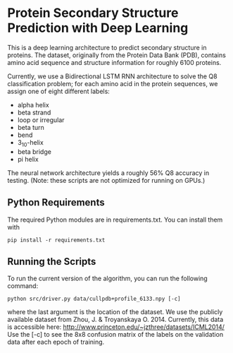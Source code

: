 # Protein Secondary Structure Prediction with Deep Learning

This is a deep learning architecture to predict secondary structure in 
proteins. The dataset, originally from the Protein Data Bank (PDB), contains 
amino acid sequence and structure information for roughly 6100 proteins. 

Currently, we use a Bidirectional LSTM RNN architecture to solve the Q8
classification problem; for each amino acid in the protein sequences, we
assign one of eight different labels:

* alpha helix
* beta strand
* loop or irregular
* beta turn
* bend
* 3<sub>10</sub>-helix
* beta bridge
* pi helix

The neural network architecture yields a roughly 56% Q8 accuracy in testing.
(Note: these scripts are not optimized for running on GPUs.)


## Python Requirements

The required Python modules are in requirements.txt. You can install them with
```
pip install -r requirements.txt
```

## Running the Scripts

To run the current version of the algorithm, you can run the following command:
```
python src/driver.py data/cullpdb+profile_6133.npy [-c]
```
where the last argument is the location of the dataset. We use the publicly 
available dataset from Zhou, J. & Troyanskaya O. 2014. Currently, this data
is accessible here: <http://www.princeton.edu/~jzthree/datasets/ICML2014/>
Use the [-c] to see the 8x8 confusion matrix of the labels on the validation
data after each epoch of training.
